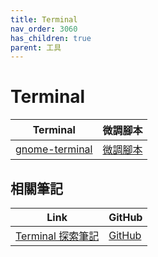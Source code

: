 ```yaml
---
title: Terminal
nav_order: 3060
has_children: true
parent: 工具
---
```



# Terminal

| Terminal | 微調腳本 |
| --- | --- |
| [gnome-terminal](https://samwhelp.github.io/note-about-ubuntu-cinnamon/read/subject/tool/terminal/gnome-terminal.html) | [微調腳本](https://github.com/samwhelp/ubuntu-cinnamon-adjustment/tree/main/prototype/main/tool-config/part/gnome-terminal) |




## 相關筆記

| Link | GitHub |
| ---- | ------ |
| [Terminal 探索筆記](https://samwhelp.github.io/note-about-terminal/) | [GitHub](https://github.com/samwhelp/note-about-terminal) |
